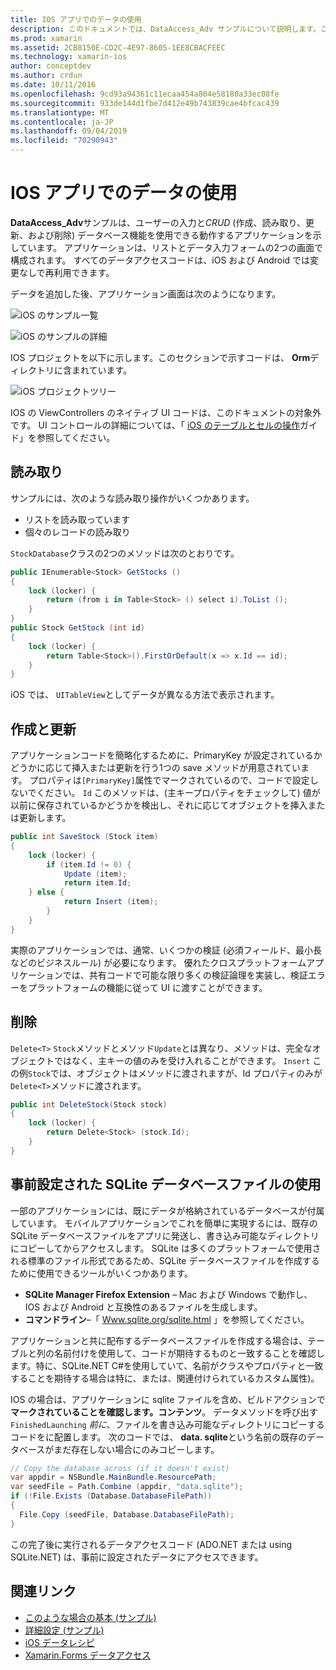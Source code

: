 ```yaml
---
title: IOS アプリでのデータの使用
description: このドキュメントでは、DataAccess_Adv サンプルについて説明します。これは、ユーザー入力を収集し、Xamarin. iOS アプリで作成、読み取り、更新、削除 (CRUD) データベース操作を実行する方法を示しています。
ms.prod: xamarin
ms.assetid: 2CB8150E-CD2C-4E97-8605-1EE8CBACFEEC
ms.technology: xamarin-ios
author: conceptdev
ms.author: crdun
ms.date: 10/11/2016
ms.openlocfilehash: 9cd93a94361c11ecaa454a804e58180a33ec08fe
ms.sourcegitcommit: 933de144d1fbe7d412e49b743839cae4bfcac439
ms.translationtype: MT
ms.contentlocale: ja-JP
ms.lasthandoff: 09/04/2019
ms.locfileid: "70290943"
---
```

# <a name="using-data-in-an-ios-app"></a>IOS アプリでのデータの使用

**DataAccess_Adv**サンプルは、ユーザーの入力と*CRUD* (作成、読み取り、更新、および削除) データベース機能を使用できる動作するアプリケーションを示しています。 アプリケーションは、リストとデータ入力フォームの2つの画面で構成されます。 すべてのデータアクセスコードは、iOS および Android では変更なしで再利用できます。

データを追加した後、アプリケーション画面は次のようになります。

 ![](using-data-in-an-app-images/image9.png "iOS のサンプル一覧")

 ![](using-data-in-an-app-images/image10.png "iOS のサンプルの詳細")

IOS プロジェクトを以下に示します。このセクションで示すコードは、 **Orm**ディレクトリに含まれています。

 ![](using-data-in-an-app-images/image13.png "iOS プロジェクトツリー")

IOS の ViewControllers のネイティブ UI コードは、このドキュメントの対象外です。
UI コントロールの詳細については、「 [iOS のテーブルとセルの操作](~/ios/user-interface/controls/tables/index.md)ガイド」を参照してください。

## <a name="read"></a>読み取り

サンプルには、次のような読み取り操作がいくつかあります。

- リストを読み取っています
- 個々のレコードの読み取り


`StockDatabase`クラスの2つのメソッドは次のとおりです。

```csharp
public IEnumerable<Stock> GetStocks ()
{
    lock (locker) {
        return (from i in Table<Stock> () select i).ToList ();
    }
}
public Stock GetStock (int id)
{
    lock (locker) {
        return Table<Stock>().FirstOrDefault(x => x.Id == id);
    }
}
```

iOS では、 `UITableView`としてデータが異なる方法で表示されます。

## <a name="create-and-update"></a>作成と更新

アプリケーションコードを簡略化するために、PrimaryKey が設定されているかどうかに応じて挿入または更新を行う1つの save メソッドが用意されています。 プロパティは`[PrimaryKey]`属性でマークされているので、コードで設定しないでください。 `Id`
このメソッドは、(主キープロパティをチェックして) 値が以前に保存されているかどうかを検出し、それに応じてオブジェクトを挿入または更新します。

```csharp
public int SaveStock (Stock item)
{
    lock (locker) {
        if (item.Id != 0) {
            Update (item);
            return item.Id;
    } else {
            return Insert (item);
        }
    }
}
```



実際のアプリケーションでは、通常、いくつかの検証 (必須フィールド、最小長などのビジネスルール) が必要になります。
優れたクロスプラットフォームアプリケーションでは、共有コードで可能な限り多くの検証論理を実装し、検証エラーをプラットフォームの機能に従って UI に渡すことができます。

## <a name="delete"></a>削除

`Delete<T>` `Stock`メソッドとメソッド`Update`とは異なり、メソッドは、完全なオブジェクトではなく、主キーの値のみを受け入れることができます。 `Insert`
この例`Stock`では、オブジェクトはメソッドに渡されますが、Id プロパティのみが`Delete<T>`メソッドに渡されます。

```csharp
public int DeleteStock(Stock stock)
{
    lock (locker) {
        return Delete<Stock> (stock.Id);
    }
}
```

## <a name="using-a-pre-populated-sqlite-database-file"></a>事前設定された SQLite データベースファイルの使用

一部のアプリケーションには、既にデータが格納されているデータベースが付属しています。
モバイルアプリケーションでこれを簡単に実現するには、既存の SQLite データベースファイルをアプリに発送し、書き込み可能なディレクトリにコピーしてからアクセスします。 SQLite は多くのプラットフォームで使用される標準のファイル形式であるため、SQLite データベースファイルを作成するために使用できるツールがいくつかあります。

- **SQLite Manager Firefox Extension** – Mac および Windows で動作し、IOS および Android と互換性のあるファイルを生成します。
- **コマンドライン**–「 [Www.sqlite.org/sqlite.html](http://www.sqlite.org/sqlite.html) 」を参照してください。


アプリケーションと共に配布するデータベースファイルを作成する場合は、テーブルと列の名前付けを使用して、コードが期待するものと一致することを確認します。特に、SQLite.NET C#を使用していて、名前がクラスやプロパティと一致することを期待する場合は特に、または、関連付けられているカスタム属性)。

IOS の場合は、アプリケーションに sqlite ファイルを含め、ビルドアクションで**マークされていることを確認します。コンテンツ**。 データメソッドを呼び出す`FinishedLaunching` *前に*、ファイルを書き込み可能なディレクトリにコピーするコードをに配置します。 次のコードでは、 **data. sqlite**という名前の既存のデータベースがまだ存在しない場合にのみコピーします。

```csharp
// Copy the database across (if it doesn't exist)
var appdir = NSBundle.MainBundle.ResourcePath;
var seedFile = Path.Combine (appdir, "data.sqlite");
if (!File.Exists (Database.DatabaseFilePath))
{
  File.Copy (seedFile, Database.DatabaseFilePath);
}
```

この完了後に実行されるデータアクセスコード (ADO.NET または using SQLite.NET) は、事前に設定されたデータにアクセスできます。


## <a name="related-links"></a>関連リンク

- [このような場合の基本 (サンプル)](https://github.com/xamarin/mobile-samples/tree/master/DataAccess/Basic)
- [詳細設定 (サンプル)](https://github.com/xamarin/mobile-samples/tree/master/DataAccess/Advanced)
- [iOS データレシピ](https://github.com/xamarin/recipes/tree/master/Recipes/ios/data/sqlite)
- [Xamarin.Forms データアクセス](~/xamarin-forms/data-cloud/data/databases.md)
